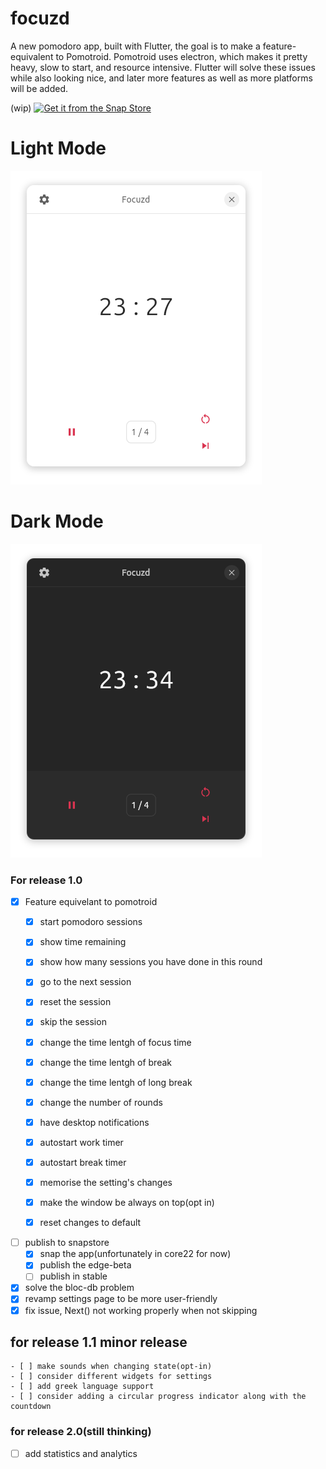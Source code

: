 # focuzd

A new pomodoro app, built with Flutter, the goal is to make a feature-equivalent to Pomotroid. Pomotroid uses electron, which makes it pretty heavy, slow to start, and resource intensive. Flutter will solve these issues while also looking nice, and later more features as well as more platforms will be added. 
  

(wip)
[![Get it from the Snap Store](https://snapcraft.io/static/images/badges/en/snap-store-black.svg)](https://snapcraft.io/focuzd)


  
# Light Mode 
![main page](screenshots/focuzd_light.png)
# Dark Mode 
![main page](screenshots/focuzd_dark.png)


 ### For release 1.0
  - [x] Feature equivelant to pomotroid
    - [x] start pomodoro sessions
    - [x] show time remaining 
    - [x] show how many sessions you have done in this round 
    - [x] go to the next session
    - [x] reset the session 
    - [x] skip the session
    

    - [x] change the time lentgh of focus time 
    - [x] change the time lentgh of break 
    - [x] change the time lentgh of long break
    - [x] change the number of rounds
   

    
    - [x] have desktop notifications
    - [x] autostart work timer 
    - [x] autostart break timer 
    - [x] memorise the setting's changes
    - [x] make the window be always on top(opt in) 
    - [x] reset changes to default
  
  - [ ] publish to snapstore
    - [x] snap the app(unfortunately in core22 for now)
    - [x] publish the edge-beta
    - [ ] publish in stable                                                                       
  - [x] solve the bloc-db problem
  - [x] revamp settings page to be more user-friendly 
  - [x] fix issue, Next() not working properly when not skipping
  
  ## for release 1.1 minor release 
    - [ ] make sounds when changing state(opt-in)
    - [ ] consider different widgets for settings 
    - [ ] add greek language support 
    - [ ] consider adding a circular progress indicator along with the countdown
    

 ### for release 2.0(still thinking)
   - [ ] add statistics and analytics
       

